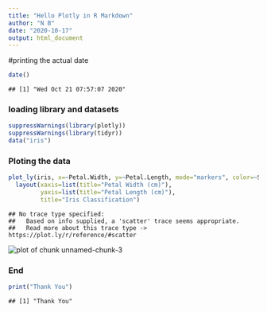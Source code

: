 ```yaml
---
title: "Hello Plotly in R Markdown"
author: "N B"
date: "2020-10-17"
output: html_document
---
```


#printing the actual date 

```r
date()
```

```
## [1] "Wed Oct 21 07:57:07 2020"
```

### loading library and datasets


```r
suppressWarnings(library(plotly))
suppressWarnings(library(tidyr))
data("iris")
```

### Ploting the data


```r
plot_ly(iris, x=~Petal.Width, y=~Petal.Length, mode="markers", color=~Species, name=~Species) %>%
  layout(xaxis=list(title="Petal Width (cm)"), 
         yaxis=list(title="Petal Length (cm)"),
         title="Iris Classification")
```

```
## No trace type specified:
##   Based on info supplied, a 'scatter' trace seems appropriate.
##   Read more about this trace type -> https://plot.ly/r/reference/#scatter
```

![plot of chunk unnamed-chunk-3](figure/unnamed-chunk-3-1.png)

### End


```r
print("Thank You")
```

```
## [1] "Thank You"
```
